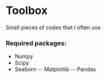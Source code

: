 # Toolbox
Small pieces of codes that I often use

### Required packages:
- Numpy
- Scipy
- Seaborn
-- Matplotlib 
-- Pandas
